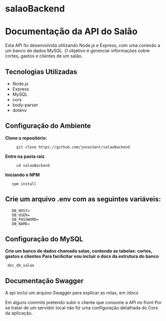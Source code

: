 # salaoBackend

# Documentação da API do Salão

Esta API foi desenvolvida utilizando Node.js e Express, com uma conexão a um banco de dados MySQL. O objetivo é gerenciar informações sobre cortes, gastos e clientes de um salão.

## Tecnologias Utilizadas

- Node.js
- Express
- MySQL
- cors
- body-parser
- dotenv

## Configuração do Ambiente

 **Clone o repositório:**

   
       
         git clone https://github.com/jonasSant/salaoBackend


**Entre na pasta raiz**
        
         cd salaoBackend

**Iniciando o NPM**
         
       npm install


## Crie um arquivo .env com as seguintes variáveis:

    
       DB_HOST=
       DB_USER=
       DB_PASSWORD=
       DB_NAME=

## Configuração do MySQL

 **Crie um banco de dados chamado salao, contendo as tabelas: cortes, gastos e clientes**
**Para facilicitar vou incluir o docx da estrutura do banco** 


     doc_db_salao


## Documentação Swagger
A api inclui um arquivo Swagger para explicar as rotas, em /docs

 Em alguns commits pretendo subir o cliente que consome a API no front
 Por se tratar de um servidor local não fiz uma configuração detalhada do Cors da aplicação.




   
